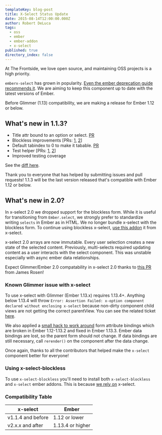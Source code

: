 ```yaml
---
templateKey: blog-post
title: X-Select Status Update
date: 2015-08-14T12:00:00.000Z
author: Robert DeLuca
tags: 
  - oss
  - ember
  - ember-addon
  - x-select
published: true
directory_index: false
---
```

At The Frontside, we love open source, and maintaining OSS projects is a high priority.

`emberx-select` has grown in popularity. [Even the ember deprecation guide recommends it](http://emberjs.com/deprecations/v1.x/#toc_ember-select). We are aiming to keep this component up to date with the latest versions of Ember.

Before Glimmer (1.13) compatibility, we are making a release for Ember 1.12 or below.

## What's new in 1.1.3?

- Title attr bound to an option or select. [PR](https://github.com/thefrontside/emberx-select/pull/32)
- Blockless improvements [PRs: [1](https://github.com/thefrontside/emberx-select/pull/31), [2](https://github.com/thefrontside/emberx-select/commit/46c7acca9f7bd3a67b08f1fc1f6174759d47f465)]
- Default tabindex to 0 to make it tabable. [PR](https://github.com/thefrontside/emberx-select/pull/37)
- Test helper [PRs: [1](https://github.com/thefrontside/emberx-select/pull/14), [2](https://github.com/thefrontside/emberx-select/pull/27)]
- Improved testing coverage

See the [diff here](https://github.com/thefrontside/emberx-select/compare/v1.1.2...v1.1.3).

Thank you to everyone that has helped by submitting issues and pull requests! 1.1.3 will be the last version released that's compatible with Ember 1.12 or below.

## What's new in 2.0?

In x-select 2.0 we dropped support for the blockless form. While it is useful for transitioning
from `Ember.select`, we strongly prefer to standardize writing `selects` in Ember as in HTML.
We no longer bundle x-select with the blockless form. To continue using blockless x-select, [use this addon](https://github.com/thefrontside/emberx-select-blockless) it from x-select.

x-select 2.0 arrays are now immutable. Every user selection creates a new state of the selected content.
Previously, multi-selects required updating content as a user interacts with the select component. This was unstable especially with async ember data relationships.

Expect Glimmer/Ember 2.0 compatability in x-select 2.0 thanks to [this PR](https://github.com/thefrontside/emberx-select/pull/33)
from James Rosen!

### Known Glimmer issue with x-select

To use x-select with Glimmer (Ember 1.13.x) requires 1.13.4+. Anything below
1.13.4 will throw `Error: Assertion Failed: x-option component declared without enclosing x-select`
because non-dirty component child views are not getting the correct parentView. You can see the related
ticket [here](https://github.com/emberjs/ember.js/pull/11651).

We also applied a [small hack to work around](https://github.com/thefrontside/emberx-select/commit/843f76d6a033f587f9b5edb5fb0758c05e5629c3)
form attribute bindings which are broken in Ember 1.12-1.13.2 and fixed in Ember 1.13.3.
Ember data bindings are lost, so the parent form should not change. If data bindings are still necessary, call `rerender()` on the component after the data change.

Once again, thanks to all the contributors that helped make the `x-select` component better for everyone!

### Using x-select-blockless

To use `x-select-blockless` you'll need to install both `x-select-blockless` and `x-select` ember addons. This is because
[we rely on](https://github.com/thefrontside/emberx-select-blockless/blob/master/package.json#L42) x-select.


### Compatibility Table

|  x-select | Ember   |
|-----------|---------|
| v1.1.4 and before    | 1.12 or lower |
| v2.x.x and after     | 1.13.4 or higher |
